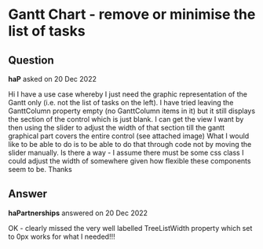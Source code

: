 # Gantt Chart - remove or minimise the list of tasks

## Question

**haP** asked on 20 Dec 2022

Hi I have a use case whereby I just need the graphic representation of the Gantt only (i.e. not the list of tasks on the left). I have tried leaving the GanttColumn property empty (no GanttColumn items in it) but it still displays the section of the control which is just blank. I can get the view I want by then using the slider to adjust the width of that section till the gantt graphical part covers the entire control (see attached image) What I would like to be able to do is to be able to do that through code not by moving the slider manually. Is there a way - I assume there must be some css class I could adjust the width of somewhere given how flexible these components seem to be. Thanks

## Answer

**haPartnerships** answered on 20 Dec 2022

OK - clearly missed the very well labelled TreeListWidth property which set to 0px works for what I needed!!!
